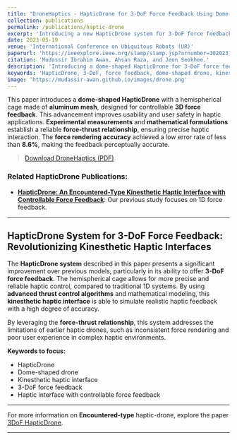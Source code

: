 ```yaml
---
title: "DroneHaptics - HapticDrone for 3-DoF Force Feedback Using Dome-Shaped Drone"
collection: publications
permalink: /publications/haptic-drone
excerpt: 'Introducing a new HapticDrone system for 3-DoF force feedback with a dome-shaped drone.'
date: 2023-05-19
venue: 'International Conference on Ubiquitous Robots (UR)'
paperurl: 'https://ieeexplore.ieee.org/stamp/stamp.jsp?arnumber=10202318'
citation: 'Mudassir Ibrahim Awan, Ahsan Raza, and Jeon Seokhee.'
description: 'Introducing a dome-shaped HapticDrone for 3-DoF force feedback using a hemispherical aluminum mesh cage, enabling precise and safe force rendering.'
keywords: 'HapticDrone, 3-DoF, force feedback, dome-shaped drone, kinesthetic haptics, Haptic Interface, UR 2023'
image: 'https://mudassir-awan.github.io/images/drone.png'
---
```


This paper introduces a **dome-shaped HapticDrone** with a hemispherical cage made of **aluminum mesh**, designed for controllable **3D force feedback**. This advancement improves usability and user safety in haptic applications. **Experimental measurements** and **mathematical formulations** establish a reliable **force-thrust relationship**, ensuring precise haptic interaction. The **force rendering accuracy** achieved a low error rate of less than **8.6%**, making the feedback perceptually accurate.

> [Download DroneHaptics (PDF)](http://mudassir-awan.github.io/files/haptic-drone.pdf)

### Related HapticDrone Publications:
- **[HapticDrone: An Encountered-Type Kinesthetic Haptic Interface with Controllable Force Feedback](https://ieeexplore.ieee.org/document/8357197)**: Our previous study focuses on 1D force feedback.

<script type="application/ld+json">
{
  "@context": "https://schema.org",
  "@type": "ScholarlyArticle",
  "name": "DroneHaptics - Encountered Type Haptic Interface Using Dome-Shaped Drone for 3-DoF Force Feedback",
  "author": [
    {
      "@type": "Person",
      "name": "Mudassir Ibrahim Awan",
      "url": "https://scholar.google.com/citations?user=VCllBHIAAAAJ&hl=en"
    },
    {
      "@type": "Person",
      "name": "Ahsan Raza"
    },
    {
      "@type": "Person",
      "name": "Jeon Seokhee",
      "url": "https://scholar.google.com/citations?user=LBKIIU8AAAAJ&hl=en"
    }
  ],
  "datePublished": "2023-05-19T00:00:00+00:00",
  "publisher": {
    "@type": "Organization",
    "name": "International Conference on Ubiquitous Robots (UR)"
  },
  "inLanguage": "en",
  "headline": "DroneHaptics - Encountered Type Haptic Interface Using Dome-Shaped Drone for 3-DoF Force Feedback",
  "url": "https://ieeexplore.ieee.org/document/10202318",
  "image": "https://mudassir-awan.github.io/images/drone.png",
  "citation": "Mudassir Ibrahim Awan, Ahsan Raza, and Jeon Seokhee. Published in International Conference on Ubiquitous Robots (UR), 2023.",
  "description": "This paper introduces a dome-shaped HapticDrone for 3-DoF force feedback using a hemispherical aluminum mesh cage. The system’s force rendering accuracy achieved a low error rate of less than 8.6%."
}
</script>

---

## HapticDrone System for 3-DoF Force Feedback: Revolutionizing Kinesthetic Haptic Interfaces

The **HapticDrone system** described in this paper presents a significant improvement over previous models, particularly in its ability to offer **3-DoF force feedback**. The hemispherical cage allows for more precise and reliable haptic control, compared to traditional 1D systems. By using **advanced thrust control algorithms** and mathematical modeling, this **kinesthetic haptic interface** is able to simulate realistic haptic feedback with a high degree of accuracy.

By leveraging the **force-thrust relationship**, this system addresses the limitations of earlier haptic drones, such as inconsistent force rendering and poor user experience in complex haptic environments.

**Keywords to focus:**
- HapticDrone
- Dome-shaped drone
- Kinesthetic haptic interface
- 3-DoF force feedback
- Haptic interface with controllable force feedback

---

For more information on **Encountered-type** haptic-drone, explore the paper [3DoF HapticDrone](https://www.researchgate.net/publication/373007277_DroneHaptics_Encountered-Type_Haptic_Interface_Using_Dome-Shaped_Drone_for_3-DoF_Force_Feedback).

---

